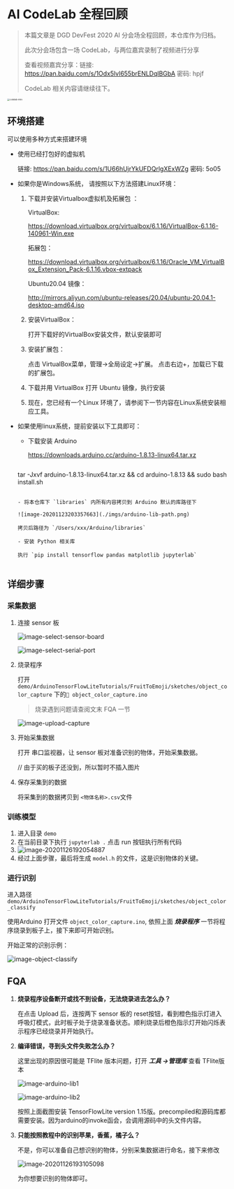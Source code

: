 # AI CodeLab 全程回顾

> 本篇文章是 DGD DevFest 2020 AI 分会场全程回顾，本仓库作为归档。
>
> 此次分会场包含一场 CodeLab，与两位嘉宾录制了视频进行分享
>
> 查看视频嘉宾分享：链接: https://pan.baidu.com/s/1Odx5lvl655brENLDqlBGbA  密码: hpjf
>
> CodeLab 相关内容请继续往下。

<img src="./imgs/codelab-intro.JPG" alt="codelab-intro" style="zoom: 33%;" />

## 环境搭建

可以使用多种方式来搭建环境

- 使用已经打包好的虚拟机

  链接: https://pan.baidu.com/s/1U66hUjrYkUFDQrlgXExWZg  密码: 5o05

- 如果你是Windows系统， 请按照以下方法搭建Linux环境：

  1. 下载并安装Virtualbox虚拟机及拓展包 ：

     VirtualBox:

      https://download.virtualbox.org/virtualbox/6.1.16/VirtualBox-6.1.16-140961-Win.exe

     拓展包：

     https://download.virtualbox.org/virtualbox/6.1.16/Oracle_VM_VirtualBox_Extension_Pack-6.1.16.vbox-extpack

     Ubuntu20.04 镜像：

     http://mirrors.aliyun.com/ubuntu-releases/20.04/ubuntu-20.04.1-desktop-amd64.iso

  2. 安装VirtualBox：

     打开下载好的VirtualBox安装文件，默认安装即可

  3. 安装扩展包：

     点击 VirtualBox菜单，管理->全局设定->扩展。 点击右边+，加载已下载的扩展包。

  4. 下载并用 VirtualBox 打开 Ubuntu 镜像，执行安装 

  5. 现在，您已经有一个Linux 环境了，请参阅下一节内容在Linux系统安装相应工具。 

- 如果使用linux系统，提前安装以下工具即可：

  - 下载安装 Arduino

    https://downloads.arduino.cc/arduino-1.8.13-linux64.tar.xz

    ```bash
  tar -Jxvf arduino-1.8.13-linux64.tar.xz && cd arduino-1.8.13 && sudo bash install.sh
    ```

  - 将本仓库下 `libraries` 内所有内容拷贝到 Arduino 默认的库路径下

    ![image-20201123203357663](./imgs/arduino-lib-path.png)

    拷贝后路径为 `/Users/xxx/Arduino/libraries`
  
  - 安装 Python 相关库
  
    执行 `pip install tensorflow pandas matplotlib jupyterlab`
  

## 详细步骤

### 采集数据

1. 连接 sensor 板

   ![image-select-sensor-board](./imgs/select-sensor-board.png)

   ![image-select-serial-port](./imgs/select-serial-port.png)

2. 烧录程序

   打开 `demo/ArduinoTensorFlowLiteTutorials/FruitToEmoji/sketches/object_color_capture` 下的` object_color_capture.ino`

   > 烧录遇到问题请查阅文末 FQA 一节

   ![image-upload-capture](./imgs/upload-capture.png)

3. 开始采集数据

   打开 串口监视器，让 sensor 板对准备识别的物体，开始采集数据。

   // 由于买的板子还没到，所以暂时不插入图片

4. 保存采集到的数据

   将采集到的数据拷贝到 `<物体名称>.csv`文件

### 训练模型

1. 进入目录 `demo`
2. 在当前目录下执行 `jupyterlab .` 点击 run 按钮执行所有代码
3. ![image-20201126192054887](./imgs/jupyter-lab.png)
4. 经过上面步骤，最后将生成 `model.h` 的文件，这是识别物体的关键。

### 进行识别

进入路径 `demo/ArduinoTensorFlowLiteTutorials/FruitToEmoji/sketches/object_color_classify`  

使用Arduino 打开文件 `object_color_capture.ino`, 依照上面 ***烧录程序*** 一节将程序烧录到板子上，接下来即可开始识别。

开始正常的识别示例：

![image-object-classify](./imgs/object-classify.png)



## FQA

1. **烧录程序设备断开或找不到设备，无法烧录进去怎么办？**

   在点击 Upload 后，连按两下 sensor 板的 reset按钮，看到橙色指示灯进入呼吸灯模式，此时板子处于烧录准备状态。顺利烧录后橙色指示灯开始闪烁表示程序已经烧录并开始执行。

2. **编译错误，寻到头文件失败怎么办？**

   这里出现的原因很可能是 TFlite 版本问题，打开 ***工具 ->管理库*** 查看 TFlite版本 

   ![image-arduino-lib1](./imgs/arduino-lib1.png)

   ![image-arduino-lib2](./imgs/arduino-lib2.png)

   按照上面截图安装 TensorFlowLite version 1.15版。precompiled和源码库都需要安装。因为arduino的invoke函会，会调用源码中的头文件内容。
   
3. **只能按照教程中的识别苹果，香蕉，橘子么？**

   不是，你可以准备自己想识别的物体，分别采集数据进行命名，接下来修改

   ![image-20201126193105098](./imgs/custom-detect.png)

   为你想要识别的物体即可。
